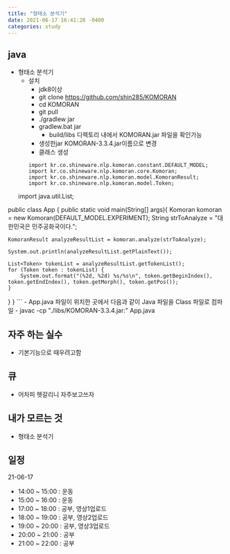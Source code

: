 ```yaml
---
title: "형태소 분석기"
date: 2021-06-17 16:41:28 -0400
categories: study
---
```


## java
  - 형태소 분석기
    - 설치
      - jdk8이상
      - git clone     https://github.com/shin285/KOMORAN
      - cd KOMORAN
      - git pull
      - ./gradlew jar
      - gradlew.bat jar
        - build/libs 디렉토리 내에서 KOMORAN.jar 파일을 확인가능
      - 생성한jar KOMORAN-3.3.4.jar이름으로 변경
      - 클래스 생성
      ```
      import kr.co.shineware.nlp.komoran.constant.DEFAULT_MODEL;
      import kr.co.shineware.nlp.komoran.core.Komoran;
      import kr.co.shineware.nlp.komoran.model.KomoranResult;
      import kr.co.shineware.nlp.komoran.model.Token;

    import java.util.List;

   
   
   public class App {
    public static void main(String[] args){
    Komoran komoran = new Komoran(DEFAULT_MODEL.EXPERIMENT);
    String strToAnalyze = "대한민국은 민주공화국이다.";

    KomoranResult analyzeResultList = komoran.analyze(strToAnalyze);

    System.out.println(analyzeResultList.getPlainText());

    List<Token> tokenList = analyzeResultList.getTokenList();
    for (Token token : tokenList) {
        System.out.format("(%2d, %2d) %s/%s\n", token.getBeginIndex(), token.getEndIndex(), token.getMorph(), token.getPos());
    }
  }
}
      ```
      - App.java 파일이 위치한 곳에서 다음과 같이 Java 파일을 Class 파일로 컴파일 
        - javac -cp "./libs/KOMORAN-3.3.4.jar:" App.java
## 자주 하는 실수
  - 기본기능으로 때우려고함
## 큐
  - 어차피 헷갈리니 자주보고쓰자
## 내가 모르는 것
  - 형태소 분석기
  
## 일정
21-06-17
- 14:00 ~ 15:00 : 운동
- 15:00 ~ 16:00 : 운동
- 17:00 ~ 18:00 : 공부, 영상1업로드
- 18:00 ~ 19:00 : 공부, 영상2업로드
- 19:00 ~ 20:00 : 공부, 영상3업로드
- 20:00 ~ 21:00 : 공부
- 21:00 ~ 22:00 : 공부

